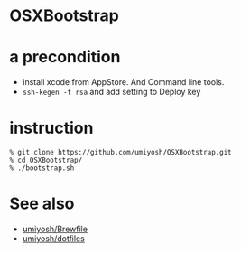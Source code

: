 # OSXBootstrap

# a precondition

* install xcode from AppStore. And Command line tools.
* <code>ssh-kegen -t rsa</code> and add setting to Deploy key

# instruction

~~~
% git clone https://github.com/umiyosh/OSXBootstrap.git
% cd OSXBootstrap/
% ./bootstrap.sh
~~~

# See also

* [umiyosh/Brewfile](https://github.com/umiyosh/Brewfile)
* [umiyosh/dotfiles](https://github.com/umiyosh/dotfiles)

